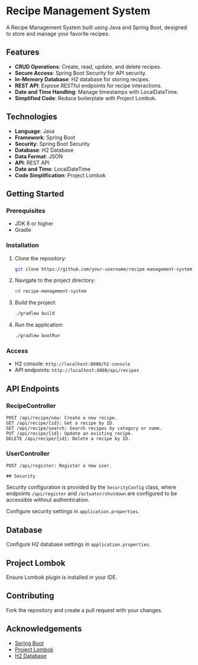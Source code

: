 # Recipe Management System

A Recipe Management System built using Java and Spring Boot, designed to store and manage your favorite recipes.

## Features

- **CRUD Operations**: Create, read, update, and delete recipes.
- **Secure Access**: Spring Boot Security for API security.
- **In-Memory Database**: H2 database for storing recipes.
- **REST API**: Expose RESTful endpoints for recipe interactions.
- **Date and Time Handling**: Manage timestamps with LocalDateTime.
- **Simplified Code**: Reduce boilerplate with Project Lombok.

## Technologies

- **Language**: Java
- **Framework**: Spring Boot
- **Security**: Spring Boot Security
- **Database**: H2 Database
- **Data Format**: JSON
- **API**: REST API
- **Date and Time**: LocalDateTime
- **Code Simplification**: Project Lombok

## Getting Started

### Prerequisites

- JDK 8 or higher
- Gradle

### Installation

1. Clone the repository:
    ```bash
    git clone https://github.com/your-username/recipe-management-system.git
    ```

2. Navigate to the project directory:
    ```bash
    cd recipe-management-system
    ```

3. Build the project:
    ```bash
    ./gradlew build
    ```

4. Run the application:
    ```bash
    ./gradlew bootRun
    ```

### Access

- H2 console: `http://localhost:8080/h2-console`
- API endpoints: `http://localhost:8080/api/recipes`

## API Endpoints

### RecipeController
    POST /api/recipe/new: Create a new recipe.
    GET /api/recipe/{id}: Get a recipe by ID.
    GET /api/recipe/search: Search recipes by category or name.
    PUT /api/recipe/{id}: Update an existing recipe.
    DELETE /api/recipe/{id}: Delete a recipe by ID.

### UserController

    POST /api/register: Register a new user.

    ## Security

Security configuration is provided by the `SecurityConfig` class, where endpoints `/api/register` and `/actuator/shutdown` are configured to be accessible without authentication.

Configure security settings in `application.properties`.

## Database

Configure H2 database settings in `application.properties`.

## Project Lombok

Ensure Lombok plugin is installed in your IDE.

## Contributing

Fork the repository and create a pull request with your changes.


## Acknowledgements

- [Spring Boot](https://spring.io/projects/spring-boot)
- [Project Lombok](https://projectlombok.org/)
- [H2 Database](http://www.h2database.com/html/main.html)

